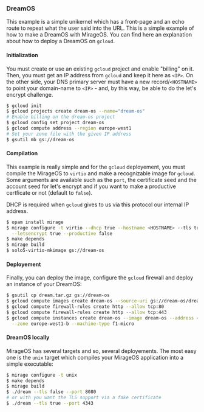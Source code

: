 ### DreamOS

This example is a simple unikernel which has a front-page and an echo route to
repeat what the user said into the URL. This is a simple example of how to make
a DreamOS with MirageOS. You can find here an explanation about how to deploy
a DreamOS on `gcloud`.

#### Initialization

You must create or use an existing `gcloud` project and enable "billing" on it.
Then, you must get an IP address from `gcloud` and keep it here as `<IP>`. On
the other side, your DNS primary server must have a new record/`<HOSTNAME>` to
point your domain-name to `<IP>` - and, by this way, be able to do the let's
encrypt challenge.

```sh
$ gcloud init
$ gcloud projects create dream-os --name="dream-os"
# Enable billing on the dream-os project
$ gcloud config set project dream-os
$ gcloud compute address --region europe-west1
# Set your zone file with the given IP address
$ gsutil mb gs://dream-os
```

#### Compilation

This example is really simple and for the `gcloud` deployement, you must
compile the MirageOS to `virtio` and make a recognizable image for `gcloud`.
Some arguments are available such as the `port`, the certificate seed and the
account seed for let's encrypt and if you want to make a productive certficate
or not (default to `false`).

DHCP is required when `gcloud` gives to us via this protocol our internal IP
address.

```sh
$ opam install mirage
$ mirage configure -t virtio --dhcp true --hostname <HOSTNAME> --tls true \
  --letsencrypt true --productive false
$ make depends
$ mirage build
$ solo5-virtio-mkimage gs://dream-os
```

#### Deployement

Finally, you can deploy the image, configure the `gcloud` firewall and deploy
an instance of your DreamOS:

```sh
$ gsutil cp dream.tar.gz gs://dream-os
$ gcloud compute images create dream-os --source-uri gs://dream-os/dream.tar.gz
$ gcloud compute firewall-rules create http --allow tcp:80
$ gcloud compute firewall-rules create http --allow tcp:443
$ gcloud compute instances create dream-os --image dream-os --address <IP> \
  --zone europe-west1-b --machine-type f1-micro
```

#### DreamOS locally

MirageOS has several targets and so, several deployements. The most easy one is
the `unix` target which compiles your MirageOS application into a simple
executable:

```sh
$ mirage configure -t unix
$ make depends
$ mirage build
$ ./dream --tls false --port 8080
# or with you want the TLS support via a fake certificate
$ ./dream --tls true --port 4343
```
